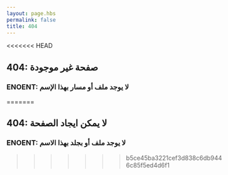 ```yaml
---
layout: page.hbs
permalink: false
title: 404
---
```

<<<<<<< HEAD
## 404: صفحة غير موجودة
### ENOENT: لا يوجد ملف أو مسار بهذا الإسم
=======
## 404: لا يمكن ايجاد الصفحة
### ENOENT: لا يوجد ملف أو بجلد بهذا الاسم
>>>>>>> b5ce45ba3221cef3d838c6db9446c85f5ed4d6f1
